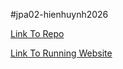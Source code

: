 #jpa02-hienhuynh2026


[  Link To Repo
](https://github.com/ucsb-cs156-s25/jpa02-hienhuynh2026/tree/main)

  [  Link To Running Website
](https://jpa02-hienhuynh2026.dokku-05.cs.ucsb.edu/info)
  







